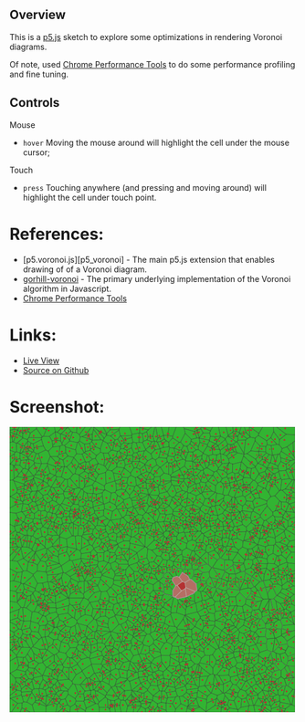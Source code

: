 
## Overview

This is a [p5.js][p5js-home] sketch to explore some optimizations in rendering Voronoi diagrams.

Of note, used [Chrome Performance Tools][chrome-perf-tools] to do some performance profiling and fine tuning.

## Controls

Mouse
* `hover` Moving the mouse around will highlight the cell under the mouse cursor;

Touch
* `press` Touching anywhere (and pressing and moving around) will highlight the cell under touch point.

# References:
* [p5.voronoi.js][p5_voronoi] - The main p5.js extension that enables drawing of of a Voronoi diagram.
* [gorhill-voronoi][gorhill-voronoi] - The primary underlying implementation of the Voronoi algorithm in Javascript.
* [Chrome Performance Tools][chrome-perf-tools]


# Links: 

* [Live View][live-view]
* [Source on Github][source-code]

# Screenshot:

![screenshot][screenshot-01]

[p5js-home]: https://p5js.org/
[source-code]: https://github.com/brianhonohan/sketchbook/tree/master/p5js/common/examples/voronoi-3/
[live-view]: https://brianhonohan.com/sketchbook/p5js/common/examples/voronoi-3/
[screenshot-01]: ./screenshot-01.png
[p5.voronoi.js]: https://github.com/Dozed12/p5.voronoi
[gorhill-voronoi]: https://github.com/gorhill/Javascript-Voronoi
[chrome-perf-tools]: https://developer.chrome.com/docs/devtools/performance